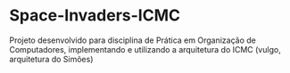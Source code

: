 # Space-Invaders-ICMC
Projeto desenvolvido para disciplina de Prática em Organização de Computadores, implementando e utilizando a arquitetura do ICMC (vulgo, arquitetura do Simões)
